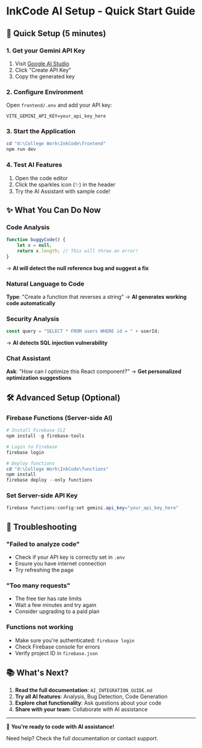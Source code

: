# InkCode AI Setup - Quick Start Guide

## 🚀 Quick Setup (5 minutes)

### 1. Get your Gemini API Key
1. Visit [Google AI Studio](https://makersuite.google.com/app/apikey)
2. Click "Create API Key"
3. Copy the generated key

### 2. Configure Environment
Open `frontend/.env` and add your API key:
```env
VITE_GEMINI_API_KEY=your_api_key_here
```

### 3. Start the Application
```powershell
cd "d:\College Work\InkCode\frontend"
npm run dev
```

### 4. Test AI Features
1. Open the code editor
2. Click the sparkles icon (✨) in the header
3. Try the AI Assistant with sample code!

## ✨ What You Can Do Now

### Code Analysis
```javascript
function buggyCode() {
    let x = null;
    return x.length; // This will throw an error!
}
```
→ **AI will detect the null reference bug and suggest a fix**

### Natural Language to Code
**Type**: "Create a function that reverses a string"
→ **AI generates working code automatically**

### Security Analysis
```javascript
const query = "SELECT * FROM users WHERE id = " + userId;
```
→ **AI detects SQL injection vulnerability**

### Chat Assistant
**Ask**: "How can I optimize this React component?"
→ **Get personalized optimization suggestions**

## 🛠️ Advanced Setup (Optional)

### Firebase Functions (Server-side AI)
```powershell
# Install Firebase CLI
npm install -g firebase-tools

# Login to Firebase
firebase login

# Deploy functions
cd "d:\College Work\InkCode\functions"
npm install
firebase deploy --only functions
```

### Set Server-side API Key
```powershell
firebase functions:config:set gemini.api_key="your_api_key_here"
```

## 🔧 Troubleshooting

### "Failed to analyze code"
- Check if your API key is correctly set in `.env`
- Ensure you have internet connection
- Try refreshing the page

### "Too many requests"
- The free tier has rate limits
- Wait a few minutes and try again
- Consider upgrading to a paid plan

### Functions not working
- Make sure you're authenticated: `firebase login`
- Check Firebase console for errors
- Verify project ID in `firebase.json`

## 📚 What's Next?

1. **Read the full documentation**: `AI_INTEGRATION_GUIDE.md`
2. **Try all AI features**: Analysis, Bug Detection, Code Generation
3. **Explore chat functionality**: Ask questions about your code
4. **Share with your team**: Collaborate with AI assistance

---

🎉 **You're ready to code with AI assistance!**

Need help? Check the full documentation or contact support.
